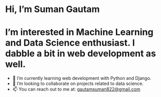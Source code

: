 # Hi, I’m Suman Gautam
# I’m interested in Machine Learning and Data Science enthusiast. I dabble a bit in web development as well.
- 🌱 I’m currently learning web development with Python and Django.
- 💞️ I’m looking to collaborate on projects related to data science.
- 📫 You can reach out to me at: gautamsuman822@gmail.com

<!---
SumanGautam1/SumanGautam1 is a ✨ special ✨ repository because its `README.md` (this file) appears on your GitHub profile.
You can click the Preview link to take a look at your changes.
--->
